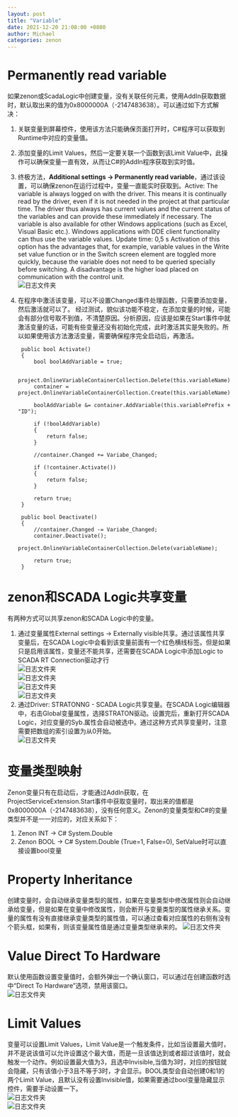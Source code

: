 ```yaml
---
layout: post
title: "Variable"
date: 2021-12-20 21:08:00 +0800
author: Michael
categories: zenon
---
```


# Permanently read variable
如果zenon或ScadaLogic中创建变量，没有关联任何元素，使用AddIn获取数据时，默认取出来的值为0x8000000A（-2147483638）。可以通过如下方式解决：  

1. 关联变量到屏幕控件，使用该方法只能确保页面打开时，C#程序可以获取到Runtime中对应的变量值。
2. 添加变量的Limit Values，然后一定要关联一个函数到该Limit Value中，此操作可以确保变量一直有效，从而让C#的AddIn程序获取到实时值。
3. 终极方法，**Additional settings -> Permanently read variable**，通过该设置，可以确保zenon在运行过程中，变量一直能实时获取到。Active: The variable is always logged on with the driver. This means it is continually read by the driver, even if it is not needed in the project at that particular time. The driver thus always has current values and the current status of the variables and can provide these immediately if necessary. The variable is also available for other Windows applications (such as Excel, Visual Basic etc.). Windows applications with DDE client functionality can thus use the variable values. 
Update time: 0,5 s 
Activation of this option has the advantages that, for example, variable values in the Write set value function or in the Switch screen element are toggled more quickly, because the variable does not need to be queried specially before switching. A disadvantage is the higher load placed on communication with the control unit.  
![日志文件夹](/assets/zenon/VariablePermanently.png) 
4. 在程序中激活该变量，可以不设置Changed事件处理函数，只需要添加变量，然后激活就可以了。 经过测试，貌似该功能不稳定，在添加变量的时候，可能会有部分信号取不到值，不清楚原因。分析原因，应该是如果在Start事件中就激活变量的话，可能有些变量还没有初始化完成，此时激活其实是失败的。所以如果使用该方法激活变量，需要确保程序完全启动后，再激活。
 
	    public bool Activate()
	    {
	        bool boolAddVariable = true;
	
	        project.OnlineVariableContainerCollection.Delete(this.variableName);
	        container = project.OnlineVariableContainerCollection.Create(this.variableName);
	        
	        boolAddVariable &= container.AddVariable(this.variablePrefix + "ID");
	
	        if (!boolAddVariable)
	        {
	            return false;
	        }
	
	        //container.Changed += Variabe_Changed;
	
	        if (!container.Activate())
	        {
	            return false;
	        }
	
	        return true;
		}
		
	    public bool Deactivate()
	    {
	        //container.Changed -= Variabe_Changed;
	        container.Deactivate();
	        project.OnlineVariableContainerCollection.Delete(variableName);
	
	        return true;
	    }

# zenon和SCADA Logic共享变量
有两种方式可以共享zenon和SCADA Logic中的变量。  
1. 通过变量属性External settings -> Externally visible共享。通过该属性共享变量后，在SCADA Logic中会看到该变量前面有一个红色横线标签。但是如果只是启用该属性，变量还不能共享，还需要在SCADA Logic中添加Logic to SCADA RT Connection驱动才行  
![日志文件夹](/assets/zenon/VariableExternallyVisible.png)  
![日志文件夹](/assets/zenon/VariableExternallyVisibleInScadaLogic.png)  
![日志文件夹](/assets/zenon/LogicToSCADARTConnection.png)  
![日志文件夹](/assets/zenon/IODriversLogicToSCADARTConnection.png)  
2. 通过Driver: STRATONNG - SCADA Logic共享变量。在SCADA Logic编辑器中，右击Global变量属性，选择STRATON驱动。设置完后，重新打开SCADA Logic，对应变量的Syb.属性会自动被选中。通过这种方式共享变量时，注意需要把数组的索引设置为从0开始。  
![日志文件夹](/assets/zenon/ScadaLogicVariableProperty.png)   

# 变量类型映射
Zenon变量只有在启动后，才能通过AddIn获取，在ProjectServiceExtension.Start事件中获取变量时，取出来的值都是0x8000000A（-2147483638），没有任何意义。Zenon的变量类型和C#的变量类型并不是一一对应的，对应关系如下：
1. Zenon INT -> C# System.Double
2. Zenon BOOL -> C# System.Double (True=1, False=0), SetValue时可以直接设置bool变量

# Property Inheritance
创建变量时，会自动继承变量类型的属性，如果在变量类型中修改属性则会自动继承给变量，但是如果在变量中修改属性，则会断开与变量类型的属性继承关系。变量的属性有没有直接继承变量类型的属性值，可以通过查看对应属性的右侧有没有个箭头框，如果有，则该变量属性值是通过变量类型继承来的。
![日志文件夹](/assets/zenon/referenceproperty.png)   

# Value Direct To Hardware
默认使用函数设置变量值时，会额外弹出一个确认窗口，可以通过在创建函数时选中“Direct To Hardware”选项，禁用该窗口。  
![日志文件夹](/assets/zenon/ValueDirectToHardware.png)  

# Limit Values
变量可以设置Limit Values，Limit Value是一个触发条件，比如当设置最大值时，并不是说该值可以允许设置这个最大值，而是一旦该值达到或者超过该值时，就会触发一个动作。例如设置最大值为3，且选中Invisible,当值为3时，对应的按钮就会隐藏，只有该值小于3且不等于3时，才会显示。BOOL类型会自动创建0和1的两个Limit Value，且默认没有设置Invisible值，如果需要通过bool变量隐藏显示控件，需要手动设置一下。  
![日志文件夹](/assets/zenon/LimitValue.png)  
![日志文件夹](/assets/zenon/ButtonVisibility.png)  
